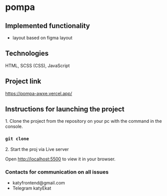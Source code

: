 # pompa

## Implemented functionality

<ul>
    <li>layout based on figma layout</li>
</ul>

## Technologies

HTML, SCSS (CSS), JavaScript

## Project link

https://pompa-awxe.vercel.app/

## Instructions for launching the project
<p>1. Clone the project from the repository on your pc with the command in the console.</p>

### `git clone`

<p>2. Start the proj via Live server</p>

Open [http://localhost:5500](http://localhost:5500) to view it in your browser.


### Contacts for communication on all issues

<ul>
    <li>katyfrontend@gmail.com</li>
    <li>Telegram katyEkat</li>
</ul>
